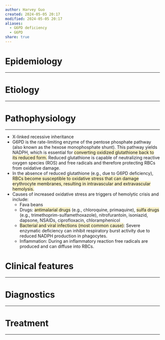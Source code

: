 ```yaml
---
author: Harvey Guo
created: 2024-05-05 20:17
modified: 2024-05-05 20:17
aliases:
  - G6PD deficiency
  - G6PD
share: true
---
```

# Epidemiology
---


# Etiology
---


# Pathophysiology
---
- X-linked recessive inheritance
- G6PD is the rate-limiting enzyme of the pentose phosphate pathway (also known as the hexose monophosphate shunt). This pathway yields NADPH, which is essential for <span style="background:rgba(240, 200, 0, 0.2)">converting oxidized glutathione back to its reduced form.</span> Reduced glutathione is capable of neutralizing reactive oxygen species (ROS) and free radicals and therefore protecting RBCs from oxidative damage. 
- In the absence of reduced glutathione (e.g., due to G6PD deficiency), <span style="background:rgba(240, 200, 0, 0.2)">RBCs become susceptible to oxidative stress that can damage erythrocyte membranes, resulting in intravascular and extravascular hemolysis.</span>
- Causes of increased oxidative stress are triggers of hemolytic crisis and include:
	- Fava beans
	- Drugs: <span style="background:rgba(240, 200, 0, 0.2)">antimalarial drugs</span> (e.g., chloroquine, primaquine), <span style="background:rgba(240, 200, 0, 0.2)">sulfa drugs</span> (e.g., trimethoprim-sulfamethoxazole), nitrofurantoin, isoniazid, dapsone, NSAIDs, ciprofloxacin, chloramphenicol
	- <span style="background:rgba(240, 200, 0, 0.2)">Bacterial and viral infections (most common cause)</span>: Severe enzymatic deficiency can inhibit respiratory burst activity due to reduced NADPH production in phagocytes. 
	- Inflammation: During an inflammatory reaction free radicals are produced and can diffuse into RBCs.

# Clinical features
---


# Diagnostics
---


# Treatment
---

